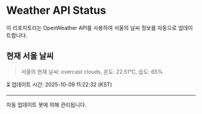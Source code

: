 
# Weather API Status

이 리포지토리는 OpenWeather API를 사용하여 서울의 날씨 정보를 자동으로 업데이트합니다.

## 현재 서울 날씨
> 서울의 현재 날씨: overcast clouds, 온도: 22.51°C, 습도: 65%

⏳ 업데이트 시간: 2025-10-09 11:22:32 (KST)

---
자동 업데이트 봇에 의해 관리됩니다.
